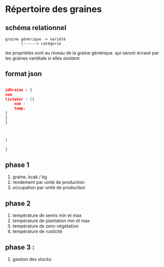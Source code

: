 # Répertoire des graines

## schéma relationnel

    graine générique -> variété
           |------> catégorie

les propriétés sont au niveau de la graine générique. qui seront écrasé par les graines variétale si elles existent.

## format json

```json

idGraine : {
nom
listeVar : [{
    nom :
    temp:
}
{
}



]

}

```

## phase 1

1. graine, kcak / kg
1. rendement par unité de production
1. occupation par unité de production

## phase 2

1. température de semis min et max
1. température de plantation min et max
1. température de zero-végétation
1. température de rusticité

## phase 3 :

1. gestion des stocks
